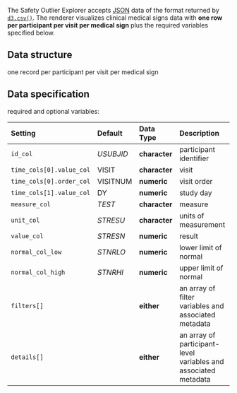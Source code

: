 The Safety Outlier Explorer accepts [JSON](https://en.wikipedia.org/wiki/JSON) data of the format returned by [`d3.csv()`](https://github.com/d3/d3-3.x-api-reference/blob/master/CSV.md). The renderer visualizes clinical medical signs data with **one row per participant per visit per medical sign** plus the required variables specified below.

## Data structure
one record per participant per visit per medical sign

## Data specification
required and optional variables:

| Setting | Default | Data Type | Description | Required? |
|:--------|:--------|:----------|:------------|:---------:|
|`id_col`|_USUBJID_|**character**|participant identifier|**Yes**|
|`time_cols[0].value_col`|VISIT|**character**|visit|**Yes**|
|`time_cols[0].order_col`|VISITNUM|**numeric**|visit order||
|`time_cols[1].value_col`|DY|**numeric**|study day||
|`measure_col`|_TEST_|**character**|measure|**Yes**|
|`unit_col`|_STRESU_|**character**|units of measurement||
|`value_col`|_STRESN_|**numeric**|result|**Yes**|
|`normal_col_low`|_STNRLO_|**numeric**|lower limit of normal||
|`normal_col_high`|_STNRHI_|**numeric**|upper limit of normal||
|`filters[]`||**either**|an array of filter variables and associated metadata||
|`details[]`||**either**|an array of participant-level variables and associated metadata||
